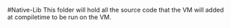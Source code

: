 #Native-Lib
This folder will hold all the source code that the VM will added at compiletime to be run on the VM.